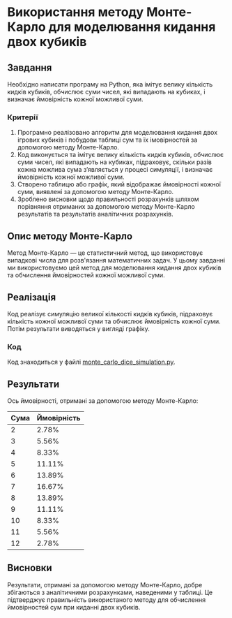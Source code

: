 # Використання методу Монте-Карло для моделювання кидання двох кубиків

## Завдання

Необхідно написати програму на Python, яка імітує велику кількість кидків кубиків, обчислює суми чисел, які випадають на кубиках, і визначає ймовірність кожної можливої суми.

### Критерії

1. Програмно реалізовано алгоритм для моделювання кидання двох ігрових кубиків і побудови таблиці сум та їх імовірностей за допомогою методу Монте-Карло.
2. Код виконується та імітує велику кількість кидків кубиків, обчислює суми чисел, які випадають на кубиках, підраховує, скільки разів кожна можлива сума з’являється у процесі симуляції, і визначає ймовірність кожної можливої суми.
3. Створено таблицю або графік, який відображає ймовірності кожної суми, виявлені за допомогою методу Монте-Карло.
4. Зроблено висновки щодо правильності розрахунків шляхом порівняння отриманих за допомогою методу Монте-Карло результатів та результатів аналітичних розрахунків.

## Опис методу Монте-Карло

Метод Монте-Карло — це статистичний метод, що використовує випадкові числа для розв'язання математичних задач. У цьому завданні ми використовуємо цей метод для моделювання кидання двох кубиків та обчислення ймовірностей кожної можливої суми.

## Реалізація

Код реалізує симуляцію великої кількості кидків кубиків, підраховує кількість кожної можливої суми та обчислює ймовірність кожної суми. Потім результати виводяться у вигляді графіку.

### Код

Код знаходиться у файлі [monte_carlo_dice_simulation.py](monte_carlo_dice_simulation.py).

## Результати

Ось ймовірності, отримані за допомогою методу Монте-Карло:

| Сума | Ймовірність |
|------|-------------|
| 2    | 2.78%       |
| 3    | 5.56%       |
| 4    | 8.33%       |
| 5    | 11.11%      |
| 6    | 13.89%      |
| 7    | 16.67%      |
| 8    | 13.89%      |
| 9    | 11.11%      |
| 10   | 8.33%       |
| 11   | 5.56%       |
| 12   | 2.78%       |

## Висновки

Результати, отримані за допомогою методу Монте-Карло, добре збігаються з аналітичними розрахунками, наведеними у таблиці. Це підтверджує правильність використаного методу для обчислення ймовірностей сум при киданні двох кубиків.
